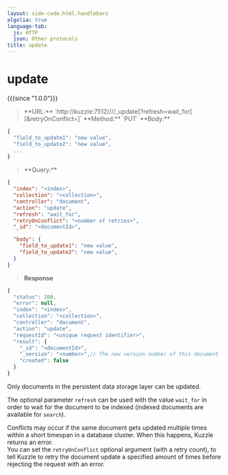```yaml
---
layout: side-code.html.handlebars
algolia: true
language-tab:
  js: HTTP
  json: Other protocols
title: update
---
```


# update

{{{since "1.0.0"}}}

<blockquote class="js">
<p>
**URL:** `http://kuzzle:7512/<index>/<collection>/<documentId>/_update[?refresh=wait_for][&retryOnConflict=<retries>]`  
**Method:** `PUT`  
**Body:**
</p>
</blockquote>


```js
{
  "field_to_update1": "new value",
  "field_to_update2": "new value",
  ...
}
```


<blockquote class="json">
<p>
**Query:**
</p>
</blockquote>


```json
{
  "index": "<index>",
  "collection": "<collection>",
  "controller": "document",
  "action": "update",
  "refresh": "wait_for",
  "retryOnConflict": "<number of retries>",
  "_id": "<documentId>",

  "body": {
    "field_to_update1": "new value",
    "field_to_update2": "new value",
  }
}
```

>**Response**

```javascript
{
  "status": 200,
  "error": null,
  "index": "<index>",
  "collection": "<collection>",
  "controller": "document",
  "action": "update",
  "requestId": "<unique request identifier>",
  "result": {
    "_id": "<documentId>",
    "_version": "<number>",// The new version number of this document
    "created": false
  }
}
```

Only documents in the persistent data storage layer can be updated.

The optional parameter `refresh` can be used
with the value `wait_for` in order to wait for the document to be indexed (indexed documents are available for `search`).

Conflicts may occur if the same document gets updated multiple times within a short timespan in a database cluster. When this happens, Kuzzle returns an error.  
You can set the `retryOnConflict` optional argument (with a retry count), to tell Kuzzle to retry the document update a specified amount of times before rejecting the request with an error.
